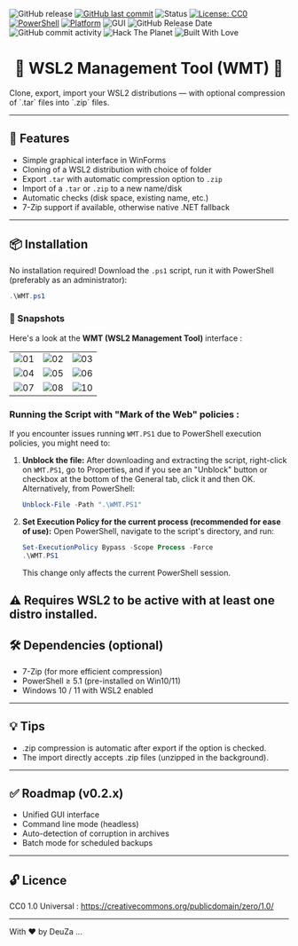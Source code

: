 ![GitHub release](https://img.shields.io/github/v/release/DeuZa/WMT?label=release&style=plastic)
[![GitHub last commit](https://img.shields.io/github/last-commit/DeuZa/WMT?style=plastic)](https://github.com/DeuZa/WMT/commits/main)
![Status](https://img.shields.io/badge/stability-solid-green?style=plastic)
[![License: CC0](https://img.shields.io/badge/license-CC0_1.0-lightgrey.svg?style=plastic)](https://creativecommons.org/publicdomain/zero/1.0/)
[![PowerShell](https://img.shields.io/badge/PowerShell-5.1+-blue?style=plastic)](https://docs.microsoft.com/en-us/powershell/)
[![Platform](https://img.shields.io/badge/Platform-Windows%2010%20%2F%2011%20WSL2-green?style=plastic)](https://learn.microsoft.com/en-us/windows/wsl/)
![GUI](https://img.shields.io/badge/UI-WinForms-7a7a7a?style=plastic)
![GitHub Release Date](https://img.shields.io/github/release-date/deuza/WMT)
![GitHub commit activity](https://img.shields.io/github/commit-activity/t/deuza/WMT)
![Hack The Planet](https://img.shields.io/badge/hack-the--planet-black?style=flat-square\&logo=gnu\&logoColor=white)
![Built With Love](https://img.shields.io/badge/built%20with-%E2%9D%A4%20by%20DeuZa-red?style=plastic)

<h1 align="center">
🐧 WSL2 Management Tool (WMT) 🐧
</h1>
Clone, export, import your WSL2 distributions — with optional compression of `.tar` files into `.zip` files.

---

## 🚀 Features

- Simple graphical interface in WinForms
- Cloning of a WSL2 distribution with choice of folder
- Export `.tar` with automatic compression option to `.zip`
- Import of a `.tar` or `.zip` to a new name/disk
- Automatic checks (disk space, existing name, etc.)
- 7-Zip support if available, otherwise native .NET fallback

---

## 📦 Installation

No installation required! Download the `.ps1` script, run it with PowerShell (preferably as an administrator):

```powershell
.\WMT.ps1
```

### 📸 Snapshots

Here's a look at the **WMT (WSL2 Management Tool)** interface :

|           |           |           |
|-----------|-----------|-----------|
| ![01](https://github.com/deuza/WMT/releases/download/v0.1.1/01.png) | ![02](https://github.com/deuza/WMT/releases/download/v0.1.1/02.png) | ![03](https://github.com/deuza/WMT/releases/download/v0.1.1/03.png) |
| ![04](https://github.com/deuza/WMT/releases/download/v0.1.1/04.png) | ![05](https://github.com/deuza/WMT/releases/download/v0.1.1/05.png) | ![06](https://github.com/deuza/WMT/releases/download/v0.1.1/06.png) |
| ![07](https://github.com/deuza/WMT/releases/download/v0.1.1/07.png) | ![08](https://github.com/deuza/WMT/releases/download/v0.1.1/08.png) | ![10](https://github.com/deuza/WMT/releases/download/v0.1.1/10.png) |


### Running the Script with "Mark of the Web" policies :

If you encounter issues running `WMT.PS1` due to PowerShell execution policies, you might need to:

1.  **Unblock the file:**
    After downloading and extracting the script, right-click on `WMT.PS1`, go to Properties, and if you see an "Unblock" button or checkbox at the bottom of the General tab, click it and then OK.
    Alternatively, from PowerShell:
    ```powershell
    Unblock-File -Path ".\WMT.PS1"
    ```

2.  **Set Execution Policy for the current process (recommended for ease of use):**
    Open PowerShell, navigate to the script's directory, and run:
    ```powershell
    Set-ExecutionPolicy Bypass -Scope Process -Force    
    .\WMT.PS1
    ```
    This change only affects the current PowerShell session.

## ⚠️  Requires WSL2 to be active with at least one distro installed.

## 🛠️ Dependencies (optional)

- 7-Zip (for more efficient compression)
- PowerShell ≥ 5.1 (pre-installed on Win10/11)
- Windows 10 / 11 with WSL2 enabled

---

## 💡 Tips

- .zip compression is automatic after export if the option is checked.
- The import directly accepts .zip files (unzipped in the background).

---

## ✅ Roadmap (v0.2.x)

-  Unified GUI interface
-  Command line mode (headless)
-  Auto-detection of corruption in archives
-  Batch mode for scheduled backups

---

## 🔓 Licence

CC0 1.0 Universal :
https://creativecommons.org/publicdomain/zero/1.0/

---

With ❤️  by  DeuZa ...

